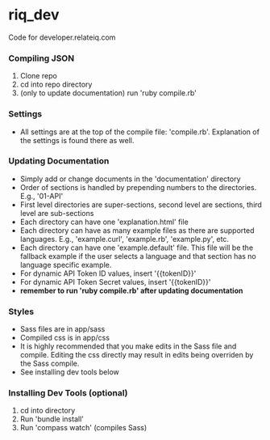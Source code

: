 riq_dev
=======

Code for developer.relateiq.com


### Compiling JSON

1. Clone repo
2. cd into repo directory
3. (only to update documentation) run 'ruby compile.rb'

### Settings

- All settings are at the top of the compile file: 'compile.rb'. Explanation of the settings is found there as well.

### Updating Documentation

- Simply add or change documents in the 'documentation' directory
- Order of sections is handled by prepending numbers to the directories. E.g., '01-API'
- First level directories are super-sections, second level are sections, third level are sub-sections
- Each directory can have one 'explanation.html' file
- Each directory can have as many example files as there are supported languages. E.g., 'example.curl', 'example.rb', 'example.py', etc.
- Each directory can have one 'example.default' file. This file will be the fallback example if the user selects a language and that section has no language specific example.
- For dynamic API Token ID values, insert '<span class="nocode">{{tokenID}}</span>'
- For dynamic API Token Secret values, insert '<span class="nocode">{{tokenID}}</span>'
- **remember to run 'ruby compile.rb' after updating documentation**

### Styles

- Sass files are in app/sass
- Compiled css is in app/css
- It is highly recommended that you make edits in the Sass file and compile. Editing the css directly may result in edits being overriden by the Sass compile.
- See installing dev tools below

### Installing Dev Tools (optional)

1. cd into directory
2. Run 'bundle install'
3. Run 'compass watch' (compiles Sass)
